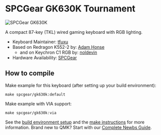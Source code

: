 # SPCGear GK630K Tournament

![SPCGear GK630K](https://i.imgur.com/vxRSWAk.png)

A compact 87-key (TKL) wired gaming keyboard with RGB lighting.

* Keyboard Maintainer: [tfuxu](https://github.com/tfuxu)
* Based on Redragon K552-2 by: [Adam Honse](https://github.com/CalcProgrammer1)
    * and on Keychron C1 RGB by: [noldevin](https://github.com/noldevin)
* Hardware Availability: [SPCGear](https://spcgear.com/en/product/gk630k-tournament-kailh-red-rgb/)

## How to compile

Make example for this keyboard (after setting up your build environment):

    make spcgear/gk630k:default

Make example with VIA support:

    make spcgear/gk630k:via

See the [build environment setup](https://docs.qmk.fm/#/getting_started_build_tools) and the [make instructions](https://docs.qmk.fm/#/getting_started_make_guide) for more information. Brand new to QMK? Start with our [Complete Newbs Guide](https://docs.qmk.fm/#/newbs).
